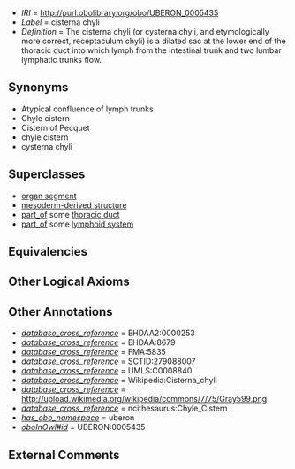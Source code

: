  * *IRI* = http://purl.obolibrary.org/obo/UBERON_0005435
 * *Label* = cisterna chyli
 * *Definition* = The cisterna chyli (or cysterna chyli, and etymologically more correct, receptaculum chyli) is a dilated sac at the lower end of the thoracic duct into which lymph from the intestinal trunk and two lumbar lymphatic trunks flow.

## Synonyms

 * Atypical confluence of lymph trunks
 * Chyle cistern
 * Cistern of Pecquet
 * chyle cistern
 * cysterna chyli

## Superclasses

 * [organ segment](../../UBERON/63/UBERON_0000063.md)
 * [mesoderm-derived structure](../../UBERON/20/UBERON_0004120.md)
 * [part_of](../../BFO/50/BFO_0000050.md) some [thoracic duct](../../UBERON/31/UBERON_0001631.md)
 * [part_of](../../BFO/50/BFO_0000050.md) some [lymphoid system](../../UBERON/65/UBERON_0002465.md)

## Equivalencies


## Other Logical Axioms


## Other Annotations

 * *[database_cross_reference](../../ef/oboInOwl#hasDbXref.md)* = EHDAA2:0000253
 * *[database_cross_reference](../../ef/oboInOwl#hasDbXref.md)* = EHDAA:8679
 * *[database_cross_reference](../../ef/oboInOwl#hasDbXref.md)* = FMA:5835
 * *[database_cross_reference](../../ef/oboInOwl#hasDbXref.md)* = SCTID:279088007
 * *[database_cross_reference](../../ef/oboInOwl#hasDbXref.md)* = UMLS:C0008840
 * *[database_cross_reference](../../ef/oboInOwl#hasDbXref.md)* = Wikipedia:Cisterna_chyli
 * *[database_cross_reference](../../ef/oboInOwl#hasDbXref.md)* = http://upload.wikimedia.org/wikipedia/commons/7/75/Gray599.png
 * *[database_cross_reference](../../ef/oboInOwl#hasDbXref.md)* = ncithesaurus:Chyle_Cistern
 * *[has_obo_namespace](../../ce/oboInOwl#hasOBONamespace.md)* = uberon
 * *[oboInOwl#id](../../id/oboInOwl#id.md)* = UBERON:0005435

## External Comments

